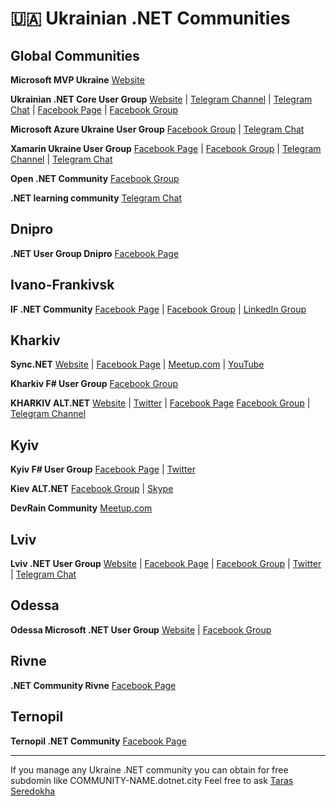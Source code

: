 # 🇺🇦 Ukrainian .NET Communities

## Global Communities

**Microsoft MVP Ukraine** [Website](https://mvp.microsoft.com/en-us/MvpSearch?lo=Ukraine&sc=e)

**Ukrainian .NET Core User Group** [Website](https://devdigest.today/content/ukrainian-net-core-user-group) | [Telegram Channel](https://t.me/dncuug) | [Telegram Chat](https://t.me/dotnet_chat) | [Facebook Page](https://www.facebook.com/dncuug) | [Facebook Group](https://www.facebook.com/groups/dncuug)

**Microsoft Azure Ukraine User Group** [Facebook Group](https://www.facebook.com/groups/azure.ua) | [Telegram Chat](https://t.me/azurechat)

**Xamarin Ukraine User Group** [Facebook Page](https://www.facebook.com/xamarin.ua) | [Facebook Group](https://www.facebook.com/groups/xamarin.ua/) | [Telegram Channel](https://t.me/xamarin_digest) | [Telegram Chat](https://t.me/xamarin_ukraine)

**Open .NET Community** [Facebook Group](https://www.facebook.com/groups/701684033257237)

**.NET learning community** [Telegram Chat](https://t.me/joinchat/EJwCAxQyIxqFMKiPduekvA)


## Dnipro

**.NET User Group Dnipro** [Facebook Page](https://www.facebook.com/NetUserGroupDnipro)


## Ivano-Frankivsk

**IF .NET Community** [Facebook Page](https://www.facebook.com/IFDOTNET) | [Facebook Group](https://www.facebook.com/groups/319506705199697) | [LinkedIn Group](https://www.linkedin.com/groups/12106553)


## Kharkiv

**Sync.NET** [Website](https://sync.net.ua) | [Facebook Page](https://www.facebook.com/SyncNETteam/) | [Meetup.com](https://www.meetup.com/sync-net-kharkiv/) | [YouTube](https://www.youtube.com/channel/UC5X18_zJ0uE3X956dlvMgBQ)

**Kharkiv F# User Group** [Facebook Group](https://www.facebook.com/groups/kharkivfsharp/)

**KHARKIV ALT.NET** [Website](https://kharkivalt.net) | [Twitter](https://twitter.com/kharkivaltnet) | [Facebook Page](https://www.facebook.com/kharkivaltnet) [Facebook Group](https://www.facebook.com/groups/276726623140108) | [Telegram Channel](https://t.me/kharkivaltnet)


## Kyiv

**Kyiv F# User Group** [Facebook Page](https://www.facebook.com/Kyiv-F-User-Group-301476363381673/) | [Twitter](https://twitter.com/KyivFSharpGroup)

**Kiev ALT.NET** [Facebook Group](https://www.facebook.com/groups/kievaltnet/) | [Skype](https://join.skype.com/ndoxDAUufEjW)

**DevRain Community** [Meetup.com](https://www.meetup.com/devrain)


## Lviv
**Lviv .NET User Group** [Website](http://lviv.dotnet.city) | [Facebook Page](https://www.facebook.com/LvivDotNet) | [Facebook Group](https://www.facebook.com/groups/LvivDotNet) | [Twitter](https://twitter.com/lvivdotnet) | [Telegram Chat](https://t.me/lvivdotnet)


## Odessa

**Odessa Microsoft .NET User Group** [Website](http://www.usergroup.od.ua) | [Facebook Group](https://www.facebook.com/groups/110079325731271/)


## Rivne

**.NET Community Rivne** [Facebook Page](https://www.facebook.com/net.community.rv/)


## Ternopil

**Ternopil .NET Community** [Facebook Page](https://www.facebook.com/TERNOPILDOTNET)


---

If you manage any Ukraine .NET community you can obtain for free subdomin like COMMUNITY-NAME.dotnet.city
Feel free to ask [Taras Seredokha](https://t.me/devtaras)
